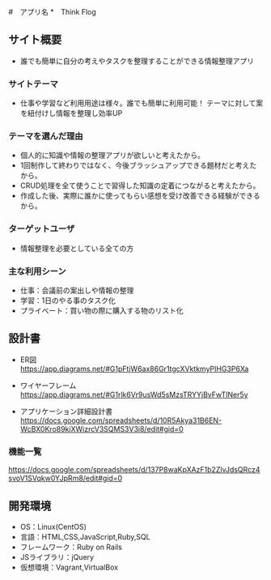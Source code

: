 #　アプリ名
*　Think Flog

## サイト概要
* 誰でも簡単に自分の考えやタスクを整理することができる情報整理アプリ

### サイトテーマ
* 仕事や学習など利用用途は様々。誰でも簡単に利用可能！
テーマに対して案を紐付けし情報を整理し効率UP

### テーマを選んだ理由
* 個人的に知識や情報の整理アプリが欲しいと考えたから。
* 1回制作して終わりではなく、今後ブラッシュアップできる題材だと考えたから。
* CRUD処理を全て使うことで習得した知識の定着につながると考えたから。
* 作成した後、実際に誰かに使ってもらい感想を受け改善できる経験ができるから。

### ターゲットユーザ
* 情報整理を必要としている全ての方

### 主な利用シーン
* 仕事：会議前の案出しや情報の整理
* 学習：1日のやる事のタスク化
* プライベート：買い物の際に購入する物のリスト化

## 設計書
* ER図
https://app.diagrams.net/#G1pFtjW6ax86Gr1tgcXVktkmyPIHG3P6Xa

* ワイヤーフレーム
https://app.diagrams.net/#G1rlk6Vr9usWd5sMzsTRYYjBvFwTlNer5y

* アプリケーション詳細設計書
https://docs.google.com/spreadsheets/d/10R5Akya31B6EN-WcBX0Kro89kjXWizrcV3SQMS3V3i8/edit#gid=0

### 機能一覧
https://docs.google.com/spreadsheets/d/137P8waKpXAzF1b2ZlvJdsQRcz4svoV1SVqkw0YJpRm8/edit#gid=0

## 開発環境
* OS：Linux(CentOS)
* 言語：HTML,CSS,JavaScript,Ruby,SQL
* フレームワーク：Ruby on Rails
* JSライブラリ：jQuery
* 仮想環境：Vagrant,VirtualBox

